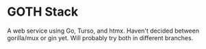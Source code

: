 # GOTH Stack

A web service using Go, Turso, and htmx. Haven't decided between gorilla/mux or
gin yet. Will probably try both in different branches.

